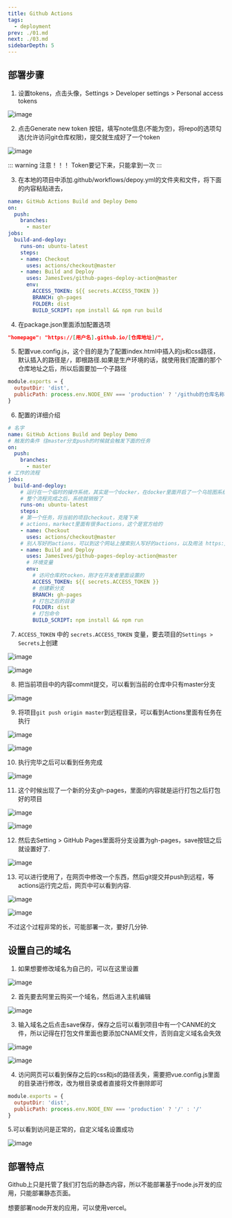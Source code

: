 ```yaml
---
title: Github Actions
tags: 
  - deployment
prev: ./01.md
next: ./03.md
sidebarDepth: 5
---
```


## 部署步骤

1. 设置tokens，点击头像，Settings > Developer settings > Personal access tokens 

![image](~@public/assets/images/more/deployment/free-deployment3.png)

2. 点击Generate new token 按钮，填写note信息(不能为空)，将repo的选项勾选(允许访问git仓库权限)，提交就生成好了一个token

![image](~@public/assets/images/more/deployment/free-deployment4.png)

::: warning 注意！！！
Token要记下来，只能拿到一次
:::

3. 在本地的项目中添加.github/workflows/depoy.yml的文件夹和文件，将下面的内容粘贴进去，

```yaml
name: GitHub Actions Build and Deploy Demo
on:
  push:
    branches:
      - master
jobs:
  build-and-deploy:
    runs-on: ubuntu-latest
    steps:
    - name: Checkout
      uses: actions/checkout@master
    - name: Build and Deploy
      uses: JamesIves/github-pages-deploy-action@master
      env:
        ACCESS_TOKEN: ${{ secrets.ACCESS_TOKEN }}
        BRANCH: gh-pages
        FOLDER: dist
        BUILD_SCRIPT: npm install && npm run build
```

4. 在package.json里面添加配置选项

```json
"homepage": "https://[用户名].github.io/[仓库地址]/",
```

5. 配置vue.config.js，这个目的是为了配置index.html中插入的js和css路径，默认插入的路径是`/`，即根路径.如果是生产环境的话，就使用我们配置的那个仓库地址之后，所以后面要加一个子路径

```js
module.exports = {
  outputDir: 'dist',
  publicPath: process.env.NODE_ENV === 'production' ? '/github的仓库名称/' : '/'
}
```

6. 配置的详细介绍

```yml
# 名字
name: GitHub Actions Build and Deploy Demo
# 触发的条件 往master分支push的时候就会触发下面的任务
on:
  push:
    branches:
      - master
# 工作的流程
jobs:
  build-and-deploy:
    # 运行在一个临时的操作系统，其实是一个docker，在docker里面开启了一个乌班图系统(linux系统)
    # 整个流程完成之后，系统就销毁了
    runs-on: ubuntu-latest
    steps:
    # 第一个任务，将当前的项目checkout，克隆下来
    # actions，markect里面有很多actions，这个是官方给的
    - name: Checkout
      uses: actions/checkout@master
    # 别人写好的actions，可以到这个网站上搜索别人写好的actions，以及用法 https://github.com/marketplace/actions/deploy-to-github-pages
    - name: Build and Deploy
      uses: JamesIves/github-pages-deploy-action@master
      # 环境变量
      env:
        # 访问仓库的tocken，刚才在开发者里面设置的
        ACCESS_TOKEN: ${{ secrets.ACCESS_TOKEN }}
        # 创建新分支
        BRANCH: gh-pages
        # 打包之后的目录
        FOLDER: dist
        # 打包命令
        BUILD_SCRIPT: npm install && npm run 
```

7. `ACCESS_TOKEN` 中的 `secrets.ACCESS_TOKEN` 变量，要去项目的`Settings > Secrets`上创建

![image](~@public/assets/images/more/deployment/free-deployment5.png)

![image](~@public/assets/images/more/deployment/free-deployment6.png)

8. 把当前项目中的内容commit提交，可以看到当前的仓库中只有master分支

![image](~@public/assets/images/more/deployment/free-deployment7.png)

9. 将项目`git push origin master`到远程目录，可以看到Actions里面有任务在执行

![image](~@public/assets/images/more/deployment/free-deployment8.png)

![image](~@public/assets/images/more/deployment/free-deployment9.png)

10. 执行完毕之后可以看到任务完成

![image](~@public/assets/images/more/deployment/free-deployment10.png)

11. 这个时候出现了一个新的分支gh-pages，里面的内容就是运行打包之后打包好的项目

![image](~@public/assets/images/more/deployment/free-deployment11.png)

![image](~@public/assets/images/more/deployment/free-deployment12.png)

12. 然后去Setting > GitHub Pages里面将分支设置为gh-pages，save按钮之后就设置好了.

![image](~@public/assets/images/more/deployment/free-deployment13.png)

13. 可以进行使用了，在网页中修改一个东西，然后git提交并push到远程，等actions运行完之后，网页中可以看到内容.

![image](~@public/assets/images/more/deployment/free-deployment14.png)

![image](~@public/assets/images/more/deployment/free-deployment15.png)

不过这个过程非常的长，可能部署一次，要好几分钟.

## 设置自己的域名

1. 如果想要修改域名为自己的，可以在这里设置

![image](~@public/assets/images/more/deployment/free-deployment16.png)

2. 首先要去阿里云购买一个域名，然后进入主机编辑

![image](~@public/assets/images/more/deployment/free-deployment17.png)

3. 输入域名之后点击save保存，保存之后可以看到项目中有一个CANME的文件，所以记得在打包文件里面也要添加CNAME文件，否则自定义域名会失效

![image](~@public/assets/images/more/deployment/free-deployment18.png)

![image](~@public/assets/images/more/deployment/free-deployment19.png)

4. 访问网页可以看到保存之后的css和js的路径丢失，需要把vue.config.js里面的目录进行修改，改为根目录或者直接将文件删除即可

```js
module.exports = {
  outputDir: 'dist',
  publicPath: process.env.NODE_ENV === 'production' ? '/' : '/'
}
```

5.可以看到访问是正常的，自定义域名设置成功

![image](~@public/assets/images/more/deployment/free-deployment20.png)


## 部署特点

Github上只是托管了我们打包后的静态内容，所以不能部署基于node.js开发的应用，只能部署静态页面。

想要部署node开发的应用，可以使用vercel。